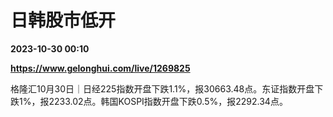 # 日韩股市低开

**2023-10-30 00:10**

**https://www.gelonghui.com/live/1269825**

格隆汇10月30日｜日经225指数开盘下跌1.1%，报30663.48点。东证指数开盘下跌1%，报2233.02点。韩国KOSPI指数开盘下跌0.5%，报2292.34点。